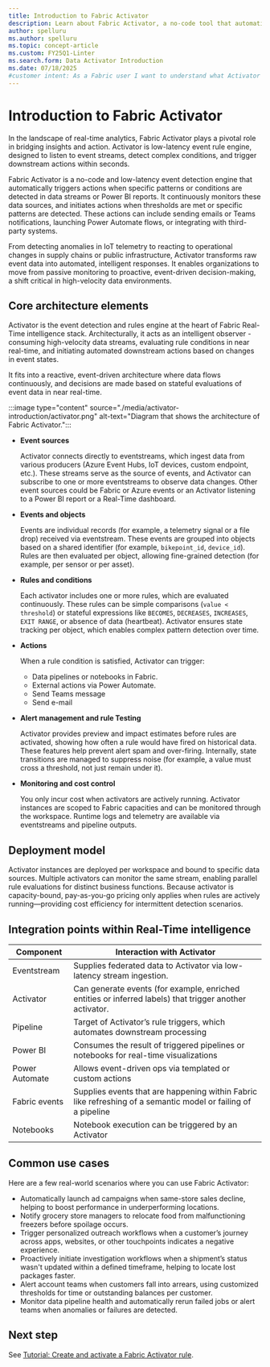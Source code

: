 ```yaml
---
title: Introduction to Fabric Activator
description: Learn about Fabric Activator, a no-code tool that automatically takes actions when patterns or conditions are detected in changing data across Microsoft Fabric.
author: spelluru
ms.author: spelluru
ms.topic: concept-article
ms.custom: FY25Q1-Linter
ms.search.form: Data Activator Introduction
ms.date: 07/18/2025
#customer intent: As a Fabric user I want to understand what Activator is and learn some of the basic concepts.
---
```


# Introduction to Fabric Activator
In the landscape of real-time analytics, Fabric Activator plays a pivotal role in bridging insights and action. Activator is low-latency event rule engine, designed to listen to event streams, detect complex conditions, and trigger downstream actions within seconds.

Fabric Activator is a no-code and low-latency event detection engine that automatically triggers actions when specific patterns or conditions are detected in data streams or Power BI reports. It continuously monitors these data sources, and initiates actions when thresholds are met or specific patterns are detected. These actions can include sending emails or Teams notifications, launching Power Automate flows, or integrating with third-party systems. 

From detecting anomalies in IoT telemetry to reacting to operational changes in supply chains or public infrastructure, Activator transforms raw event data into automated, intelligent responses. It enables organizations to move from passive monitoring to proactive, event-driven decision-making, a shift critical in high-velocity data environments.

## Core architecture elements
Activator is the event detection and rules engine at the heart of Fabric Real-Time intelligence stack. Architecturally, it acts as an intelligent observer - consuming high-velocity data streams, evaluating rule conditions in near real-time, and initiating automated downstream actions based on changes in event states.

It fits into a reactive, event-driven architecture where data flows continuously, and decisions are made based on stateful evaluations of event data in near real-time.

:::image type="content" source="./media/activator-introduction/activator.png" alt-text="Diagram that shows the architecture of Fabric Activator.":::

- **Event sources**

    Activator connects directly to eventstreams, which ingest data from various producers (Azure Event Hubs, IoT devices, custom endpoint, etc.). These streams serve as the source of events, and Activator can subscribe to one or more eventstreams to observe data changes. Other event sources could be Fabric or Azure events or an Activator listening to a Power BI report or a Real-Time dashboard.

- **Events and objects**

    Events are individual records (for example, a telemetry signal or a file drop) received via eventstream. These events are grouped into objects based on a shared identifier (for example, `bikepoint_id`, `device_id`). Rules are then evaluated per object, allowing fine-grained detection (for example, per sensor or per asset).

- **Rules and conditions** 

    Each activator includes one or more rules, which are evaluated continuously. These rules can be simple comparisons (`value < threshold`) or stateful expressions like `BECOMES`, `DECREASES`, `INCREASES`, `EXIT RANGE`, or absence of data (heartbeat). Activator ensures state tracking per object, which enables complex pattern detection over time.

- **Actions** 

    When a rule condition is satisfied, Activator can trigger:
    - Data pipelines or notebooks in Fabric.
    - External actions via Power Automate.
    - Send Teams message
    - Send e-mail
    
- **Alert management and rule Testing** 

    Activator provides preview and impact estimates before rules are activated, showing how often a rule would have fired on historical data. These features help prevent alert spam and over-firing. Internally, state transitions are managed to suppress noise (for example, a value must cross a threshold, not just remain under it).

- **Monitoring and cost control** 

    You only incur cost when activators are actively running. Activator instances are scoped to Fabric capacities and can be monitored through the workspace. Runtime logs and telemetry are available via eventstreams and pipeline outputs.

## Deployment model
Activator instances are deployed per workspace and bound to specific data sources. Multiple activators can monitor the same stream, enabling parallel rule evaluations for distinct business functions. Because activator is capacity-bound, pay-as-you-go pricing only applies when rules are actively running—providing cost efficiency for intermittent detection scenarios.

## Integration points within Real-Time intelligence

| Component | Interaction with Activator |
| --------- | -------------------- |
| Eventstream    | Supplies federated data to Activator via low-latency stream ingestion. |
| Activator      | Can generate events (for example, enriched entities or inferred labels) that trigger another activator. |
| Pipeline       | Target of Activator’s rule triggers, which automates downstream processing |
| Power BI       | Consumes the result of triggered pipelines or notebooks for real-time visualizations |
| Power Automate | Allows event-driven ops via templated or custom actions |
| Fabric events  | Supplies events that are happening within Fabric like refreshing of a semantic model or failing of a pipeline​ |
| Notebooks      | Notebook execution can be triggered by an Activator |

## Common use cases
Here are a few real-world scenarios where you can use Fabric Activator:

- Automatically launch ad campaigns when same-store sales decline, helping to boost performance in underperforming locations.
- Notify grocery store managers to relocate food from malfunctioning freezers before spoilage occurs.
- Trigger personalized outreach workflows when a customer’s journey across apps, websites, or other touchpoints indicates a negative experience.
- Proactively initiate investigation workflows when a shipment’s status wasn't updated within a defined timeframe, helping to locate lost packages faster.
- Alert account teams when customers fall into arrears, using customized thresholds for time or outstanding balances per customer.
- Monitor data pipeline health and automatically rerun failed jobs or alert teams when anomalies or failures are detected.

## Next step
See [Tutorial: Create and activate a Fabric Activator rule](activator-tutorial.md).
